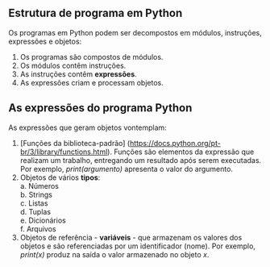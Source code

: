 ## Estrutura de programa em Python

Os programas em Python podem ser decompostos em módulos, instruções, expressões e objetos:

1. Os programas são compostos de módulos.
2. Os módulos contêm instruções.
3. As instruções contêm **expressões**.
4. As expressões criam e processam objetos.

## As expressões do programa Python

As expressões que geram objetos vontemplam:

1. [Funções da biblioteca-padrão] (https://docs.python.org/pt-br/3/library/functions.html). Funções são elementos da expressão que realizam um trabalho, entregando um resultado após serem executadas. Por exemplo, *print(argumento)* apresenta o valor do argumento.
2. Objetos de vários **tipos**:  
  a. Números  
  b. Strings  
  c. Listas  
  d. Tuplas  
  e. Dicionários  
  f. Arquivos  
3. Objetos de referência - **variáveis** - que armazenam os valores dos objetos e são referenciadas por um identificador (nome). Por exemplo, *print(x)* produz na saída o valor armazenado no objeto *x*.   
  
